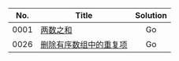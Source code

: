 | No.  | Title                                               | Solution |
| ---- | --------------------------------------------------- | :-------: |
| 0001 | [两数之和](1-两数之和.md)                           |       Go |
| 0026 | [删除有序数组中的重复项](26-删除有序数组中的重复项) |       Go |
